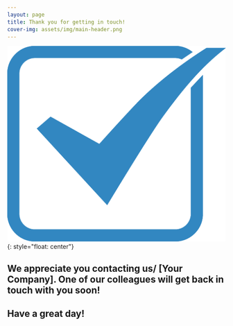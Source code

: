 ```yaml
---
layout: page
title: Thank you for getting in touch!
cover-img: assets/img/main-header.png 
---
```


![salesforce logo](assets/img/checkbox-512.png){: style="float: center"}

## We appreciate you contacting us/ [Your Company]. One of our colleagues will get back in touch with you soon!

## Have a great day!
